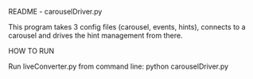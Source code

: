 README - carouselDriver.py

This program takes 3 config files (carousel, events, hints), connects to a carousel and drives the hint management from there.

HOW TO RUN

Run liveConverter.py from command line: python carouselDriver.py

